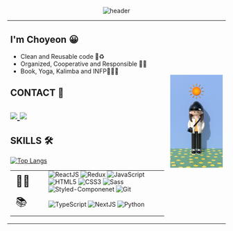 <!--
**vnfdusdl/vnfdusdl** is a ✨ _special_ ✨ repository because its `README.md` (this file) appears on your GitHub profile.

Here are some ideas to get you started:

- 🔭 I’m currently working on ...
- 🌱 I’m currently learning ...
- 👯 I’m looking to collaborate on ...
- 🤔 I’m looking for help with ...
- 💬 Ask me about ...
- 📫 How to reach me: ...
- 😄 Pronouns: ...
- ⚡ Fun fact: ...
-->
<!-- 헤더 -->
<div align=center> 
  
  ![header](https://capsule-render.vercel.app/api?type=waving&color=gradient&customColorList=0,1,3,4,6,10,12,14,15,17,18,21,24,26,27,28&height=200&section=header&text=About%20Me&fontSize=60)
</div>


<div align=center> 
<table>
<tr>
  <td>
    <h2>I'm Choyeon 😀</h2>
      <ul>
        <li>Clean and Reusable code 🧹♻ </li>
        <li>Organized, Cooperative and Responsible 📝🤝 </li>
        <li>Book, Yoga, Kalimba and INFP🧘‍♀️🍀 </li>
      </ul>
<h2>CONTACT 📧<h2>

  <a href="https://choyeon-dev.tistory.com/">
  <img src="https://img.shields.io/badge/Tistory-000000?style=flat-square&logo=Tistory&logoColor=white"/>
  </a>
  <a href="mailto:vnfdusdl@gmail.com">
  <img src="https://img.shields.io/badge/Gmail-EA4335?style=flat-square&logo=Gmail&logoColor=white"/>
  </a>
  
 

<h2>SKILLS 🛠</h2>
  
[![Top Langs](https://github-readme-stats.vercel.app/api/top-langs/?username=vnfdusdl&exclude_repo=FrontEndSchool,dream-talk,handcoding,stopwar_frontend&layout=compact)](https://github.com/vnfdusdl/github-readme-stats)
    
  
  <table style="text-align: left">
    <tbody>
        <tr>
            <td style="font-size: 25px">👩‍💻</td>
            <td style="padding:0 30px">
                <img alt='ReactJS' src="https://img.shields.io/badge/React-61DAFB?style=flat-square&logo=React&logoColor=white"/>
                <img alt='Redux' src="https://img.shields.io/badge/Redux-764ABC?style=flat-square&logo=Redux&logoColor=white"/>
                <img alt='JavaScript' src="https://img.shields.io/badge/JavaScript-F7DF1E?style=flat-square&logo=JavaScript&logoColor=white"/>
                <img alt='HTML5' src="https://img.shields.io/badge/HTML5-E34F26?style=flat-square&logo=HTML5&logoColor=white"/>
                <img alt='CSS3' src="https://img.shields.io/badge/CSS3-1572B6?style=flat-square&logo=CSS3&logoColor=white"/>
                <img alt='Sass' src="https://img.shields.io/badge/Sass-CC6699?style=flat-square&logo=Sass&logoColor=white"/>
                <br />             
                <img alt='Styled-Componenet' src="https://img.shields.io/badge/styled-components-DB7093?style=flat-square&logo=styled-components&logoColor=white"/>
                <img alt='Git' src="https://img.shields.io/badge/Git-F05032?style=flat-square&logo=Git&logoColor=white"/>
            </td>
        </tr>
        <tr>
            <td style="font-size: 25px">📚</td>
            <td style="padding:0 30px">
               <img alt='TypeScript' src="https://img.shields.io/badge/typescript-%23007ACC.svg?style=flat&logo=typescript&logoColor=white"/>
               <img alt='NextJS' src="https://img.shields.io/badge/Next-black?style=flat&logo=next.js&logoColor=white"/>
               <img alt='Python' src="https://img.shields.io/badge/python-3670A0?style=flat&logo=python&logoColor=ffdd54"/>
            </td>
        </tr>
    </tbody>
  </table>
  </td>
<td>
  <img src='assets/profile(full).jpg' width="250px">
  </td>
</tr>
</table>
 
  
  
  </div>
